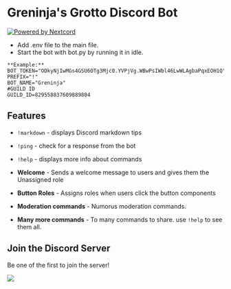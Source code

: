 # Greninja's Grotto Discord Bot


[![Powered by Nextcord](https://custom-icon-badges.herokuapp.com/badge/-Powered%20by%20Nextcord-0d1620?logo=nextcord)](https://github.com/nextcord/nextcord "Powered by Nextcord Python API Wrapper")

* Add .env file to the main file.
* Start the bot with bot.py by running it in idle.
```
**Example:**
BOT_TOKEN="ODkyNjIwMGs4GSU6OTg3Mjc0.YVPjVg.WBwPsIWbl46LwWLAgbaPqxEOH1Q"
PREFIX="!"
BOT_NAME="Greninja"
#GUILD ID
GUILD_ID=829558837609889804
```

## Features

* `!markdown` - displays Discord markdown tips

* `!ping` - check for a response from the bot

* `!help` - displays more info about commands

* **Welcome** - Sends a welcome message to users and gives them the Unassigned role

* **Button Roles** - Assigns roles when users click the button components

* **Moderation commands** - Numorus moderation commands.

* **Many more commands** - To many commands to share. use `!help` to see them all.

## Join the Discord Server

Be one of the first to join the server!

[<img src="https://canary.discordapp.com/api/guilds/829558837609889804/widget.png?style=banner3">](https://discord.gg/dm7gSAT68d)
